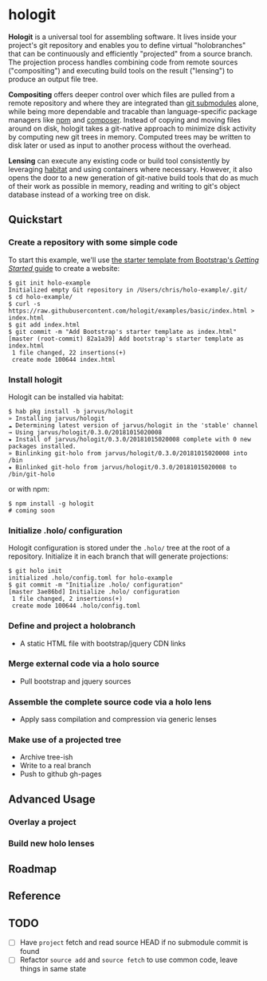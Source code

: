 # hologit

**Hologit** is a universal tool for assembling software. It lives inside your project's git repository and enables you to define virtual "holobranches" that can be continuously and efficiently "projected" from a source branch. The projection process handles combining code from remote sources ("compositing") and executing build tools on the result ("lensing") to produce an output file tree.

**Compositing** offers deeper control over which files are pulled from a remote repository and where they are integrated than [git submodules](https://git-scm.com/book/en/v2/Git-Tools-Submodules) alone, while being more dependable and tracable than language-specific package managers like [npm](https://www.npmjs.com/) and [composer](https://getcomposer.org/). Instead of copying and moving files around on disk, hologit takes a git-native approach to minimize disk activity by computing new git trees in memory. Computed trees may be written to disk later or used as input to another process without the overhead.

**Lensing** can execute any existing code or build tool consistently by leveraging [habitat](https://www.habitat.sh/) and using containers where necessary. However, it also opens the door to a new generation of git-native build tools that do as much of their work as possible in memory, reading and writing to git's object database instead of a working tree on disk.

## Quickstart

### Create a repository with some simple code

To start this example, we'll use [the starter template from Bootstrap's *Getting Started* guide](https://getbootstrap.com/docs/4.2/getting-started/introduction/#starter-template) to create a website:

```console
$ git init holo-example
Initialized empty Git repository in /Users/chris/holo-example/.git/
$ cd holo-example/
$ curl -s https://raw.githubusercontent.com/hologit/examples/basic/index.html > index.html
$ git add index.html
$ git commit -m "Add Bootstrap's starter template as index.html"
[master (root-commit) 82a1a39] Add bootstrap's starter template as index.html
 1 file changed, 22 insertions(+)
 create mode 100644 index.html
```

### Install hologit

Hologit can be installed via habitat:

```console
$ hab pkg install -b jarvus/hologit
» Installing jarvus/hologit
☁ Determining latest version of jarvus/hologit in the 'stable' channel
→ Using jarvus/hologit/0.3.0/20181015020008
★ Install of jarvus/hologit/0.3.0/20181015020008 complete with 0 new packages installed.
» Binlinking git-holo from jarvus/hologit/0.3.0/20181015020008 into /bin
★ Binlinked git-holo from jarvus/hologit/0.3.0/20181015020008 to /bin/git-holo
```

or with npm:

```console
$ npm install -g hologit
# coming soon
```

### Initialize .holo/ configuration

Hologit configuration is stored under the `.holo/` tree at the root of a repository. Initialize it in each branch that will generate projections:

```console
$ git holo init
initialized .holo/config.toml for holo-example
$ git commit -m "Initialize .holo/ configuration"
[master 3ae86bd] Initialize .holo/ configuration
 1 file changed, 2 insertions(+)
 create mode 100644 .holo/config.toml
```

### Define and project a holobranch

- A static HTML file with bootstrap/jquery CDN links

### Merge external code via a holo source

- Pull bootstrap and jquery sources

### Assemble the complete source code via a holo lens

- Apply sass compilation and compression via generic lenses

### Make use of a projected tree

- Archive tree-ish
- Write to a real branch
- Push to github gh-pages

## Advanced Usage

### Overlay a project

### Build new holo lenses

## Roadmap

## Reference

## TODO

- [ ] Have `project` fetch and read source HEAD if no submodule commit is found
- [ ] Refactor `source add` and `source fetch` to use common code, leave things in same state
